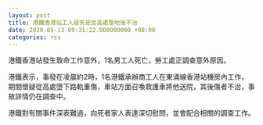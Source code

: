 ```yaml
---
layout: post
title: 港鐵香港站工人疑失足從高處墮地後不治
date: 2020-05-13 09:31:22.000000000 +08:00
categories: rss
---
```


港鐵香港站發生致命工作意外，1名男工人死亡，勞工處正調查意外原因。

港鐵表示，事發在凌晨約2時，1名港鐵承辦商工人在東涌線香港站機房內工作，期間懷疑從高處墮下路軌重傷，車站方面召喚救護車將他送院，其後傷者不治，事故詳情仍在調查中。

港鐵對有關事件深表難過，向死者家人表達深切慰問，並會配合相關的調查工作。
